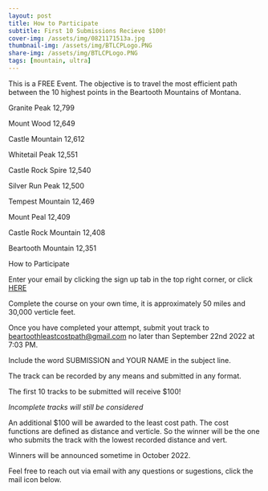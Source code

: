 ```yaml
---
layout: post
title: How to Participate
subtitle: First 10 Submissions Recieve $100! 
cover-img: /assets/img/0821171513a.jpg
thumbnail-img: /assets/img/BTLCPLogo.PNG
share-img: /assets/img/BTLCPLogo.PNG
tags: [mountain, ultra]
---
```


This is a FREE Event. 
The objective is to travel the most efficient path between the 10 highest points in the Beartooth Mountains of Montana. 

Granite Peak 12,799

Mount Wood 12,649

Castle Mountain 12,612

Whitetail Peak 12,551

Castle Rock Spire 12,540

Silver Run Peak 12,500

Tempest Mountain 12,469

Mount Peal 12,409

Castle Rock Mountain 12,408 

Beartooth Mountain 12,351

How to Participate
 
Enter your email by clicking the sign up tab in the top right corner, or click [HERE](https://mailchi.mp/fddcbc82ded0/beartooth-least-cost-path-ultra)

Complete the course on your own time, it is approximately 50 miles and 30,000 verticle feet.

Once you have completed your attempt, submit yout track to beartoothleastcostpath@gmail.com no later than September 22nd 2022 at 7:03 PM. 

Include the word SUBMISSION and YOUR NAME in the subject line.

The track can be recorded by any means and submitted in any format. 

The first 10 tracks to be submitted will receive $100!

*Incomplete tracks will still be considered*

An additional $100 will be awarded to the least cost path. The cost functions are defined as distance and verticle. So the winner will be the one who submits the track with the lowest recorded distance and vert. 

Winners will be announced sometime in October 2022. 

Feel free to reach out via email with any questions or sugestions, click the mail icon below. 

